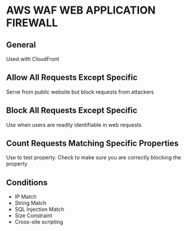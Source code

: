 # AWS WAF WEB APPLICATION FIREWALL

## General
Used with CloudFront

## Allow All Requests Except Specific
Serve from public website but block requests from attackers

## Block All Requests Except Specific
Use when users are readily identifiable in web requests

## Count Requests Matching Specific Properties
Use to test property. Check to make sure you are correctly blocking the property

## Conditions
- IP Match
- String Match
- SQL Injection Match
- Size Constraint
- Cross-site scripting
